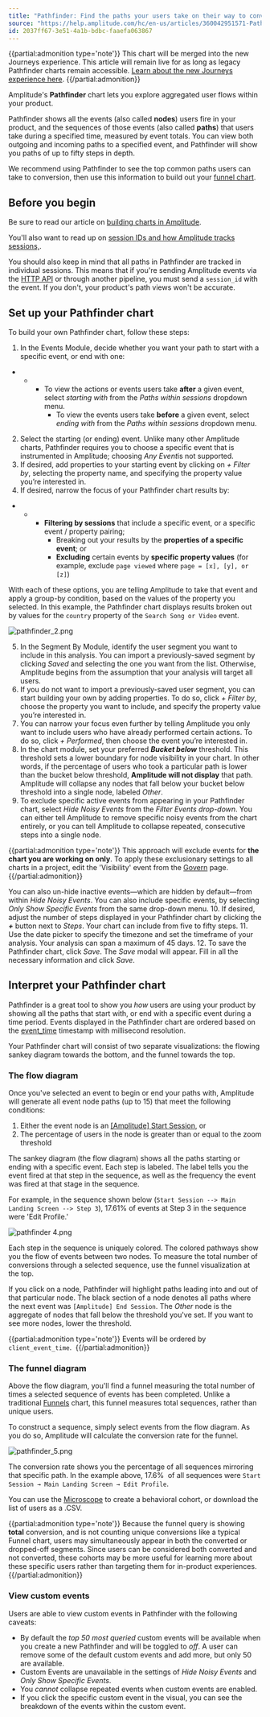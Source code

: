 ```yaml
---
title: "Pathfinder: Find the paths your users take on their way to conversion"
source: "https://help.amplitude.com/hc/en-us/articles/360042951571-Pathfinder-Find-the-paths-your-users-take-on-their-way-to-conversion"
id: 2037ff67-3e51-4a1b-bdbc-faaefa063867
---
```


{{partial:admonition type='note'}}
This chart will be merged into the new Journeys experience. This article will remain live for as long as legacy Pathfinder charts remain accessible. [Learn about the new Journeys experience here](/analytics/charts/journeys/journeys-understand-paths).
{{/partial:admonition}}

Amplitude's **Pathfinder** chart lets you explore aggregated user flows within your product.

Pathfinder shows all the events (also called **nodes**) users fire in your product, and the sequences of those events (also called **paths**) that users take during a specified time, measured by event totals. You can view both outgoing and incoming paths to a specified event, and Pathfinder will show you paths of up to fifty steps in depth. 

We recommend using Pathfinder to see the top common paths users can take to conversion, then use this information to build out your [funnel chart](/hc/en-us/articles/229951267). 

## Before you begin

Be sure to read our article on [building charts in Amplitude](/get-started/helpful-definitions).

You'll also want to read up on [session IDs and how Amplitude tracks sessions,](/cdp/sources/instrument-track-sessions).

You should also keep in mind that all paths in Pathfinder are tracked in individual sessions. This means that if you're sending Amplitude events via the [HTTP API](https://help.amplitude.com/hc/en-us/articles/360032842391-HTTP-API-V2) or through another pipeline, you must send a `session_id` with the event. If you don't, your product's path views won't be accurate.

## Set up your Pathfinder chart

To build your own Pathfinder chart, follow these steps:

1. In the Events Module, decide whether you want your path to start with a specific event, or end with one:

* * * To view the actions or events users take **after** a given event, select *starting with* from the *Paths within sessions* dropdown menu.
		* To view the events users take **before** a given event, select *ending with* from the *Paths within sessions* dropdown menu.

2. Select the starting (or ending) event. Unlike many other Amplitude charts, Pathfinder requires you to choose a specific event that is instrumented in Amplitude; choosing *Any Event*is not supported.
3. If desired, add properties to your starting event by clicking on *+ Filter by*, selecting the property name, and specifying the property value you’re interested in.
4. If desired, narrow the focus of your Pathfinder chart results by:

* * * **Filtering by sessions** that include a specific event, or a specific event / property pairing;
		* Breaking out your results by the **properties of a specific event**; or
		* **Excluding** certain events by **specific property values** (for example, exclude `page viewed` where `page = [x], [y], or [z]`)

With each of these options, you are telling Amplitude to take that event and apply a group-by condition, based on the values of the property you selected. In this example, the Pathfinder chart displays results broken out by values for the `country` property of the `Search Song or Video` event.

![pathfinder_2.png](/output/img/legacy-charts/pathfinder-2-png.png)

5. In the Segment By Module, identify the user segment you want to include in this analysis. You can import a previously-saved segment by clicking *Saved* and selecting the one you want from the list. Otherwise, Amplitude begins from the assumption that your analysis will target all users.
6. If you do not want to import a previously-saved user segment, you can start building your own by adding properties. To do so, click *+ Filter by*, choose the property you want to include, and specify the property value you’re interested in.
7. You can narrow your focus even further by telling Amplitude you only want to include users who have already performed certain actions. To do so, click *+ Performed*, then choose the event you’re interested in.
8. In the chart module, set your preferred ***Bucket below*** threshold. This threshold sets a lower boundary for node visibility in your chart. In other words, if the percentage of users who took a particular path is lower than the bucket below threshold, **Amplitude will not display** that path. Amplitude will collapse any nodes that fall below your bucket below threshold into a single node, labeled *Other*.
9. To exclude specific active events from appearing in your Pathfinder chart, select *Hide Noisy Events* from the *Filter Events drop-down*. You can either tell Amplitude to remove specific noisy events from the chart entirely, or you can tell Amplitude to collapse repeated, consecutive steps into a single node.  
  
{{partial:admonition type='note'}}
This approach will exclude events for **the chart you are working on only**. To apply these exclusionary settings to all charts in a project, edit the 'Visibility' event from the [Govern](/hc/en-us/articles/360047138392) page.  
{{/partial:admonition}}
  
You can also un-hide inactive events—which are hidden by default—from within *Hide Noisy Events*. You can also include specific events, by selecting *Only Show Specific Events* from the same drop-down menu.
10. If desired, adjust the number of steps displayed in your Pathfinder chart by clicking the ***+*** button next to *Steps*. Your chart can include from five to fifty steps.
11. Use the date picker to specify the timezone and set the timeframe of your analysis. Your analysis can span a maximum of 45 days.
12. To save the Pathfinder chart, click *Save*. The *Save* modal will appear. Fill in all the necessary information and click *Save*.

## Interpret your Pathfinder chart

Pathfinder is a great tool to show you *how* users are using your product by showing all the paths that start with, or end with a specific event during a time period. Events displayed in the Pathfinder chart are ordered based on the [event\_time](/analytics/user-data-lookup) timestamp with millisecond resolution. 

Your Pathfinder chart will consist of two separate visualizations: the flowing sankey diagram towards the bottom, and the funnel towards the top.

### The flow diagram

Once you've selected an event to begin or end your paths with, Amplitude will generate all event node paths (up to 15) that meet the following conditions:

1. Either the event node is an [[Amplitude] Start Session](/cdp/sources/instrument-track-sessions), or
2. The percentage of users in the node is greater than or equal to the zoom threshold

The sankey diagram (the flow diagram) shows all the paths starting or ending with a specific event. Each step is labeled. The label tells you the event fired at that step in the sequence, as well as the frequency the event was fired at that stage in the sequence.

For example, in the sequence shown below (`Start Session --> Main Landing Screen --> Step 3`), 17.61% of events at Step 3 in the sequence were 'Edit Profile.'

![pathfinder 4.png](/output/img/legacy-charts/pathfinder-4-png.png)

Each step in the sequence is uniquely colored. The colored pathways show you the flow of events between two nodes. To measure the total number of conversions through a selected sequence, use the funnel visualization at the top.

If you click on a node, Pathfinder will highlight paths leading into and out of that particular node. The black section of a node denotes all paths where the next event was `[Amplitude] End Session`. The *Other* node is the aggregate of nodes that fall below the threshold you've set. If you want to see more nodes, lower the threshold. 

{{partial:admonition type='note'}}
Events will be ordered by `client_event_time`. 
{{/partial:admonition}}

### The funnel diagram

Above the flow diagram, you'll find a funnel measuring the total number of times a selected sequence of events has been completed. Unlike a traditional [Funnels](https://help.amplitude.com/hc/en-us/articles/229951267) chart, this funnel measures total sequences, rather than unique users.

To construct a sequence, simply select events from the flow diagram. As you do so, Amplitude will calculate the conversion rate for the funnel.

![pathfinder_5.png](/output/img/legacy-charts/pathfinder-5-png.png)

The conversion rate shows you the percentage of all sequences mirroring that specific path. In the example above, 17.6%  of all sequences were `Start Session → Main Landing Screen → Edit Profile`.

You can use the [Microscope](/analytics/microscope) to create a behavioral cohort, or download the list of users as a .CSV.

{{partial:admonition type='note'}}
 Because the funnel query is showing **total** conversion, and is not counting unique conversions like a typical Funnel chart, users may simultaneously appear in both the converted or dropped-off segments. Since users can be considered both converted and not converted, these cohorts may be more useful for learning more about these specific users rather than targeting them for in-product experiences.
{{/partial:admonition}}

### View custom events

Users are able to view custom events in Pathfinder with the following caveats: 

* By default the *top 50 most queried* custom events will be available when you create a new Pathfinder and will be toggled to *off*. A user can remove some of the default custom events and add more, but only 50 are available.
* Custom Events are unavailable in the settings of *Hide Noisy Events* and *Only Show Specific Events*.
* You *cannot* collapse repeated events when custom events are enabled.
* If you click the specific custom event in the visual, you can see the breakdown of the events within the custom event.
